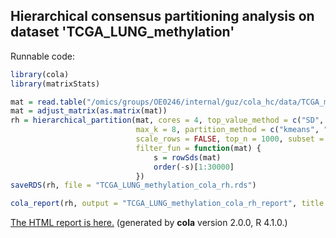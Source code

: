 
## Hierarchical consensus partitioning analysis on dataset 'TCGA_LUNG_methylation'

Runnable code:

```r
library(cola)
library(matrixStats)

mat = read.table("/omics/groups/OE0246/internal/guz/cola_hc/data/TCGA_methylation/data/TCGA.LUNG.sampleMap__HumanMethylation450.gz", header = TRUE, row.names = 1)
mat = adjust_matrix(as.matrix(mat))
rh = hierarchical_partition(mat, cores = 4, top_value_method = c("SD", "ATC"),
                            max_k = 8, partition_method = c("kmeans", "skmeans"),
                            scale_rows = FALSE, top_n = 1000, subset = 500, group_diff = 0.25, min_n_signatures = 1000,
                            filter_fun = function(mat) {
                                s = rowSds(mat)
                                order(-s)[1:30000]
                            })
saveRDS(rh, file = "TCGA_LUNG_methylation_cola_rh.rds")

cola_report(rh, output = "TCGA_LUNG_methylation_cola_rh_report", title = "cola Report for Hierarchical Partitioning - 'TCGA_LUNG_methylation'")
```

[The HTML report is here.](https://cola-rh.github.io/TCGA_LUNG_methylation/TCGA_LUNG_methylation_cola_rh_report/cola_hc.html) (generated by __cola__ version 2.0.0, R 4.1.0.)

